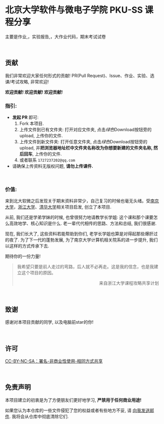 # 北京大学软件与微电子学院 PKU-SS 课程分享

主要是作业,，实验报告,，大作业代码，期末考试试卷

&nbsp;

## 贡献

我们非常欢迎大家任何形式的贡献! PR(Pull Request)、Issue、作业、实验、选课/考试攻略, 非常欢迎!

**欢迎贡献! 欢迎贡献! 欢迎贡献!**

### 指引:

+ **发起 PR** 即可:
  1. Fork 本项目.
  2. 上传文件到已有文件夹: 打开对应文件夹, 点击*绿色*Download按钮旁的upload, 上传你的文件.
  3. 上传文件到新文件夹: 打开任意文件夹, 点击*绿色*Download按钮旁的upload, 并**把浏览器地址栏中文件夹名称改为你想要新建的文件夹名称, 然后回车**, 上传你的文件.
  4. 或者联系 `1727237202@qq.com`
+ 请确保上传资料无版权问题, **请勿上传课件.**

&nbsp;

### 价值:

来到北大软微之后发现关于期末资料非常少，自己复习的时候也毫无头绪。受[南京大学](https://github.com/zhangyikaii/NJUCS-Course-Material/tree/master)，[浙江大学](https://github.com/QSCTech/zju-icicles)、[清华大学](https://github.com/Salensoft/thu-cst-cracker)相关项目启发, 创立了本项目.

从前, 我们还是学弟学妹的时候, 也曾很努力地请教学长学姐: 这个课和那个课要怎么高效地学、核心知识是什么. 老一辈代代相传的思路、方法和总结, 我们很感谢.

现在, 我们长大了, 这些资料若能帮助到你们, 老学长学姐也算是对得起那些爆肝过的夜了. 为了下一代的蓬勃发展, 为了南京大学计算机相关院系的进一步提升, 我们以这样的方式传承下去.

期待你的一份力量!

> 我希望只要是前人走过的弯路，后人就不必再走。这是我的信念，也是我建立这个项目的原因。
>
> <p align="right">来自浙江大学课程攻略共享计划</p>

&nbsp;

## 致谢

感谢对本项目贡献的同学, 以及电脑前star的你!

&nbsp;

## 许可

[CC-BY-NC-SA：署名-非商业性使用-相同方式共享](https://creativecommons.org/licenses/by-nc-sa/4.0/deed.zh)

&nbsp;

## 免责声明

本项目建立的初衷是为了方便朋友们更好地学习, **严禁用于任何商业用途!**

如果您认为本仓库的一些文件侵犯了您的权益或者有些地方不妥, 请 [向我发送邮件](mailto:1727237202@qq.com). 我将会从仓库中彻底清除它们.
